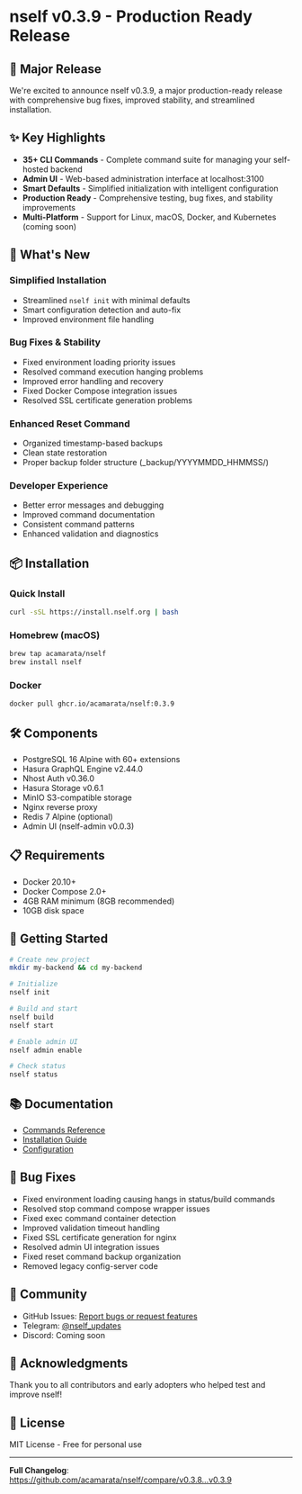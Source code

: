 # nself v0.3.9 - Production Ready Release

## 🎉 Major Release

We're excited to announce nself v0.3.9, a major production-ready release with comprehensive bug fixes, improved stability, and streamlined installation.

## ✨ Key Highlights

- **35+ CLI Commands** - Complete command suite for managing your self-hosted backend
- **Admin UI** - Web-based administration interface at localhost:3100
- **Smart Defaults** - Simplified initialization with intelligent configuration
- **Production Ready** - Comprehensive testing, bug fixes, and stability improvements
- **Multi-Platform** - Support for Linux, macOS, Docker, and Kubernetes (coming soon)

## 🚀 What's New

### Simplified Installation
- Streamlined `nself init` with minimal defaults
- Smart configuration detection and auto-fix
- Improved environment file handling

### Bug Fixes & Stability
- Fixed environment loading priority issues
- Resolved command execution hanging problems
- Improved error handling and recovery
- Fixed Docker Compose integration issues
- Resolved SSL certificate generation problems

### Enhanced Reset Command
- Organized timestamp-based backups
- Clean state restoration
- Proper backup folder structure (_backup/YYYYMMDD_HHMMSS/)

### Developer Experience
- Better error messages and debugging
- Improved command documentation
- Consistent command patterns
- Enhanced validation and diagnostics

## 📦 Installation

### Quick Install
```bash
curl -sSL https://install.nself.org | bash
```

### Homebrew (macOS)
```bash
brew tap acamarata/nself
brew install nself
```

### Docker
```bash
docker pull ghcr.io/acamarata/nself:0.3.9
```

## 🛠️ Components

- PostgreSQL 16 Alpine with 60+ extensions
- Hasura GraphQL Engine v2.44.0
- Nhost Auth v0.36.0
- Hasura Storage v0.6.1
- MinIO S3-compatible storage
- Nginx reverse proxy
- Redis 7 Alpine (optional)
- Admin UI (nself-admin v0.0.3)

## 📋 Requirements

- Docker 20.10+
- Docker Compose 2.0+
- 4GB RAM minimum (8GB recommended)
- 10GB disk space

## 🔧 Getting Started

```bash
# Create new project
mkdir my-backend && cd my-backend

# Initialize
nself init

# Build and start
nself build
nself start

# Enable admin UI
nself admin enable

# Check status
nself status
```

## 📚 Documentation

- [Commands Reference](https://github.com/acamarata/nself/blob/main/docs/COMMANDS.md)
- [Installation Guide](https://github.com/acamarata/nself/blob/main/docs/INSTALLATION.md)
- [Configuration](https://github.com/acamarata/nself/blob/main/docs/CONFIGURATION.md)

## 🐛 Bug Fixes

- Fixed environment loading causing hangs in status/build commands
- Resolved stop command compose wrapper issues
- Fixed exec command container detection
- Improved validation timeout handling
- Fixed SSL certificate generation for nginx
- Resolved admin UI integration issues
- Fixed reset command backup organization
- Removed legacy config-server code

## 💬 Community

- GitHub Issues: [Report bugs or request features](https://github.com/acamarata/nself/issues)
- Telegram: [@nself_updates](https://t.me/nself_updates)
- Discord: Coming soon

## 🙏 Acknowledgments

Thank you to all contributors and early adopters who helped test and improve nself!

## 📄 License

MIT License - Free for personal use

---

**Full Changelog**: https://github.com/acamarata/nself/compare/v0.3.8...v0.3.9